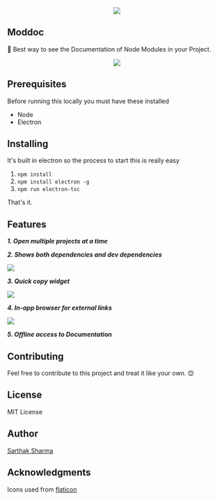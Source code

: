 <div align="center"><img src="https://i.imgur.com/9HaEz3P.png"></div>

## Moddoc

🐶 Best way to see the Documentation of Node Modules in your Project.

<div align="center"><img src="https://i.imgur.com/EQYQepd.png"></div>



## Prerequisites

Before running this locally you must have these installed

+ Node
+ Electron

## Installing

It's built in electron so the process to start this is really easy

1. `npm install`
2. `npm install electron -g`
3. `npm run electron-tsc`

That's it.

## Features

***1. Open multiple projects at a time***

***2. Shows both dependencies and dev dependencies***

![](https://thepracticaldev.s3.amazonaws.com/i/5ub1525nxej3hmn92gnw.png)

***3. Quick copy widget***

![](https://i.imgur.com/18q9guI.gif)

***4. In-app browser for external links***

![](https://thepracticaldev.s3.amazonaws.com/i/bzdvxos058215zcxnh3y.gif)

***5. Offline access to Documentation***

## Contributing

Feel free to contribute to this project and treat it like your own. 😊 

## License

MIT License

## Author

[Sarthak Sharma](https://twitter.com/sarthology)

## Acknowledgments

Icons used from [flaticon](https://flaticon.com)
